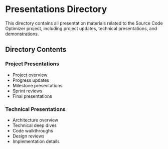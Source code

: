 # Presentations Directory

This directory contains all presentation materials related to the Source Code Optimizer project, including project updates, technical presentations, and demonstrations.

## Directory Contents

### Project Presentations
- Project overview
- Progress updates
- Milestone presentations
- Sprint reviews
- Final presentations

### Technical Presentations
- Architecture overview
- Technical deep dives
- Code walkthroughs
- Design reviews
- Implementation details
